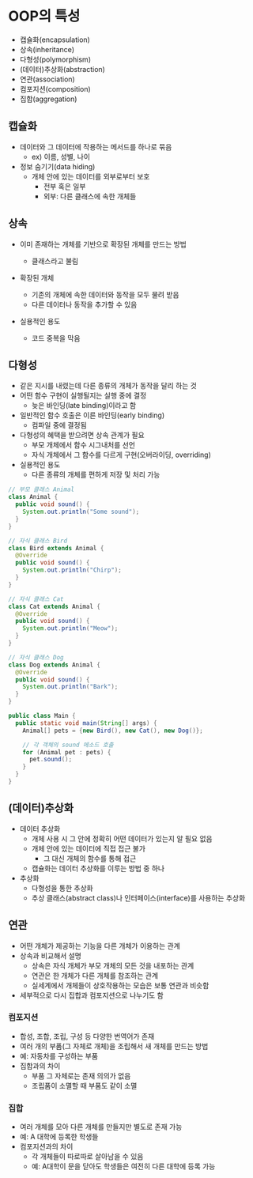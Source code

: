 # OOP의 특성
- 캡슐화(encapsulation)
- 상속(inheritance)
- 다형성(polymorphism)
- (데이터)추상화(abstraction)
- 연관(association)
- 컴포지션(composition)
- 집합(aggregation)

## 캡슐화
- 데이터와 그 데이터에 작용하는 메서드를 하나로 묶음
  - ex) 이름, 성별, 나이
- 정보 숨기기(data hiding)
  - 개체 안에 있는 데이터를 외부로부터 보호
    - 전부 혹은 일부
    - 외부: 다른 클래스에 속한 개체들

## 상속
- 이미 존재하는 개체를 기반으로 확장된 개체를 만드는 방법
  - 클래스라고 불림
- 확장된 개체
  - 기존의 개체에 속한 데이터와 동작을 모두 물려 받음
  - 다른 데이터나 동작을 추가할 수 있음

- 실용적인 용도
  - 코드 중복을 막음

## 다형성
- 같은 지시를 내렸는데 다른 종류의 개체가 동작을 달리 하는 것
- 어떤 함수 구현이 실행될지는 실행 중에 결정
  - 늦은 바인딩(late binding)이라고 함
- 일반적인 함수 호출은 이른 바인딩(early binding)
  - 컴파일 중에 결정됨
- 다형성의 혜택을 받으려면 상속 관계가 필요
  - 부모 개체에서 함수 시그내처를 선언
  - 자식 개체에서 그 함수를 다르게 구현(오버라이딩, overriding)
- 실용적인 용도
  - 다른 종류의 개체를 편하게 저장 및 처리 가능
```java
// 부모 클래스 Animal
class Animal {
  public void sound() {
    System.out.println("Some sound");
  }
}

// 자식 클래스 Bird
class Bird extends Animal {
  @Override
  public void sound() {
    System.out.println("Chirp");
  }
}

// 자식 클래스 Cat
class Cat extends Animal {
  @Override
  public void sound() {
    System.out.println("Meow");
  }
}

// 자식 클래스 Dog
class Dog extends Animal {
  @Override
  public void sound() {
    System.out.println("Bark");
  }
}

public class Main {
  public static void main(String[] args) {
    Animal[] pets = {new Bird(), new Cat(), new Dog()};

    // 각 객체의 sound 메소드 호출
    for (Animal pet : pets) {
      pet.sound();
    }
  }
}
```

## (데이터)추상화
- 데이터 추상화
  - 개체 사용 시 그 안에 정확히 어떤 데이터가 있는지 알 필요 없음
  - 개체 안에 있는 데이터에 직접 접근 불가
    - 그 대신 개체의 함수를 통해 접근
  - 캡슐화는 데이터 추상화를 이루는 방법 중 하나
- 추상화
  - 다형성을 통한 추상화
  - 추상 클래스(abstract class)나 인터페이스(interface)를 사용하는 추상화

## 연관
- 어떤 개체가 제공하는 기능을 다른 개체가 이용하는 관계
- 상속과 비교해서 설명
  - 상속은 자식 개체가 부모 개체의 모든 것을 내포하는 관계
  - 연관은 한 개체가 다른 개체를 참조하는 관계
  - 실세계에서 개체들이 상호작용하는 모습은 보통 연관과 비슷함
- 세부적으로 다시 집합과 컴포지션으로 나누기도 함

### 컴포지션
- 합성, 조합, 조립, 구성 등 다양한 번역어가 존재
- 여러 개의 부품(그 자체로 개체)을 조립해서 새 개체를 만드는 방법
- 예: 자동차를 구성하는 부품
- 집합과의 차이
  - 부품 그 자체로는 존재 의의가 없음
  - 조립품이 소멸할 때 부품도 같이 소멸

### 집합
- 여러 개체를 모아 다른 개체를 만들지만 별도로 존재 가능
- 예: A 대학에 등록한 학생들
- 컴포지션과의 차이
  - 각 개체들이 따로따로 살아남을 수 있음
  - 예: A대학이 문을 닫아도 학생들은 여전히 다른 대학에 등록 가능
